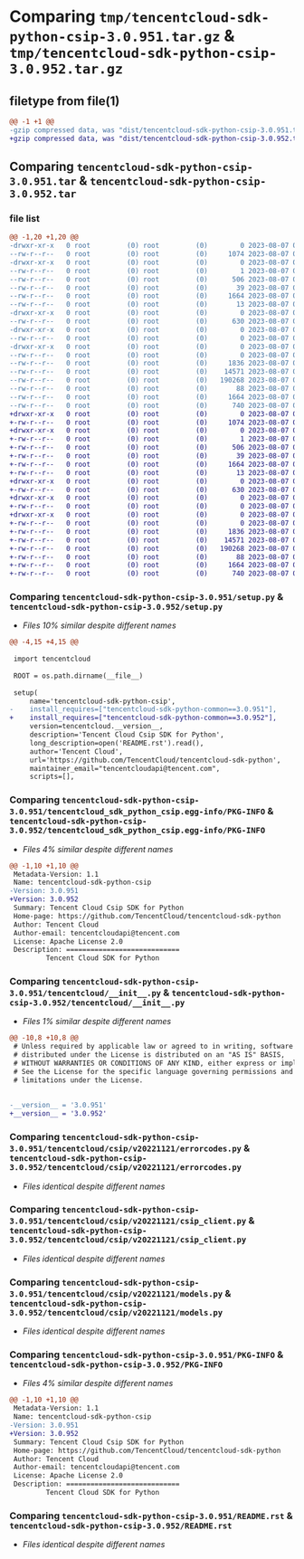 # Comparing `tmp/tencentcloud-sdk-python-csip-3.0.951.tar.gz` & `tmp/tencentcloud-sdk-python-csip-3.0.952.tar.gz`

## filetype from file(1)

```diff
@@ -1 +1 @@
-gzip compressed data, was "dist/tencentcloud-sdk-python-csip-3.0.951.tar", last modified: Mon Aug  7 00:24:00 2023, max compression
+gzip compressed data, was "dist/tencentcloud-sdk-python-csip-3.0.952.tar", last modified: Mon Aug  7 08:50:44 2023, max compression
```

## Comparing `tencentcloud-sdk-python-csip-3.0.951.tar` & `tencentcloud-sdk-python-csip-3.0.952.tar`

### file list

```diff
@@ -1,20 +1,20 @@
-drwxr-xr-x   0 root         (0) root         (0)        0 2023-08-07 00:24:00.000000 tencentcloud-sdk-python-csip-3.0.951/
--rw-r--r--   0 root         (0) root         (0)     1074 2023-08-07 00:23:59.000000 tencentcloud-sdk-python-csip-3.0.951/setup.py
-drwxr-xr-x   0 root         (0) root         (0)        0 2023-08-07 00:24:00.000000 tencentcloud-sdk-python-csip-3.0.951/tencentcloud_sdk_python_csip.egg-info/
--rw-r--r--   0 root         (0) root         (0)        1 2023-08-07 00:24:00.000000 tencentcloud-sdk-python-csip-3.0.951/tencentcloud_sdk_python_csip.egg-info/dependency_links.txt
--rw-r--r--   0 root         (0) root         (0)      506 2023-08-07 00:24:00.000000 tencentcloud-sdk-python-csip-3.0.951/tencentcloud_sdk_python_csip.egg-info/SOURCES.txt
--rw-r--r--   0 root         (0) root         (0)       39 2023-08-07 00:24:00.000000 tencentcloud-sdk-python-csip-3.0.951/tencentcloud_sdk_python_csip.egg-info/requires.txt
--rw-r--r--   0 root         (0) root         (0)     1664 2023-08-07 00:24:00.000000 tencentcloud-sdk-python-csip-3.0.951/tencentcloud_sdk_python_csip.egg-info/PKG-INFO
--rw-r--r--   0 root         (0) root         (0)       13 2023-08-07 00:24:00.000000 tencentcloud-sdk-python-csip-3.0.951/tencentcloud_sdk_python_csip.egg-info/top_level.txt
-drwxr-xr-x   0 root         (0) root         (0)        0 2023-08-07 00:24:00.000000 tencentcloud-sdk-python-csip-3.0.951/tencentcloud/
--rw-r--r--   0 root         (0) root         (0)      630 2023-08-07 00:23:59.000000 tencentcloud-sdk-python-csip-3.0.951/tencentcloud/__init__.py
-drwxr-xr-x   0 root         (0) root         (0)        0 2023-08-07 00:24:00.000000 tencentcloud-sdk-python-csip-3.0.951/tencentcloud/csip/
--rw-r--r--   0 root         (0) root         (0)        0 2023-08-07 00:23:59.000000 tencentcloud-sdk-python-csip-3.0.951/tencentcloud/csip/__init__.py
-drwxr-xr-x   0 root         (0) root         (0)        0 2023-08-07 00:24:00.000000 tencentcloud-sdk-python-csip-3.0.951/tencentcloud/csip/v20221121/
--rw-r--r--   0 root         (0) root         (0)        0 2023-08-07 00:23:59.000000 tencentcloud-sdk-python-csip-3.0.951/tencentcloud/csip/v20221121/__init__.py
--rw-r--r--   0 root         (0) root         (0)     1836 2023-08-07 00:23:59.000000 tencentcloud-sdk-python-csip-3.0.951/tencentcloud/csip/v20221121/errorcodes.py
--rw-r--r--   0 root         (0) root         (0)    14571 2023-08-07 00:23:59.000000 tencentcloud-sdk-python-csip-3.0.951/tencentcloud/csip/v20221121/csip_client.py
--rw-r--r--   0 root         (0) root         (0)   190268 2023-08-07 00:23:59.000000 tencentcloud-sdk-python-csip-3.0.951/tencentcloud/csip/v20221121/models.py
--rw-r--r--   0 root         (0) root         (0)       88 2023-08-07 00:24:00.000000 tencentcloud-sdk-python-csip-3.0.951/setup.cfg
--rw-r--r--   0 root         (0) root         (0)     1664 2023-08-07 00:24:00.000000 tencentcloud-sdk-python-csip-3.0.951/PKG-INFO
--rw-r--r--   0 root         (0) root         (0)      740 2023-08-07 00:23:59.000000 tencentcloud-sdk-python-csip-3.0.951/README.rst
+drwxr-xr-x   0 root         (0) root         (0)        0 2023-08-07 08:50:44.000000 tencentcloud-sdk-python-csip-3.0.952/
+-rw-r--r--   0 root         (0) root         (0)     1074 2023-08-07 08:50:44.000000 tencentcloud-sdk-python-csip-3.0.952/setup.py
+drwxr-xr-x   0 root         (0) root         (0)        0 2023-08-07 08:50:44.000000 tencentcloud-sdk-python-csip-3.0.952/tencentcloud_sdk_python_csip.egg-info/
+-rw-r--r--   0 root         (0) root         (0)        1 2023-08-07 08:50:44.000000 tencentcloud-sdk-python-csip-3.0.952/tencentcloud_sdk_python_csip.egg-info/dependency_links.txt
+-rw-r--r--   0 root         (0) root         (0)      506 2023-08-07 08:50:44.000000 tencentcloud-sdk-python-csip-3.0.952/tencentcloud_sdk_python_csip.egg-info/SOURCES.txt
+-rw-r--r--   0 root         (0) root         (0)       39 2023-08-07 08:50:44.000000 tencentcloud-sdk-python-csip-3.0.952/tencentcloud_sdk_python_csip.egg-info/requires.txt
+-rw-r--r--   0 root         (0) root         (0)     1664 2023-08-07 08:50:44.000000 tencentcloud-sdk-python-csip-3.0.952/tencentcloud_sdk_python_csip.egg-info/PKG-INFO
+-rw-r--r--   0 root         (0) root         (0)       13 2023-08-07 08:50:44.000000 tencentcloud-sdk-python-csip-3.0.952/tencentcloud_sdk_python_csip.egg-info/top_level.txt
+drwxr-xr-x   0 root         (0) root         (0)        0 2023-08-07 08:50:44.000000 tencentcloud-sdk-python-csip-3.0.952/tencentcloud/
+-rw-r--r--   0 root         (0) root         (0)      630 2023-08-07 08:50:44.000000 tencentcloud-sdk-python-csip-3.0.952/tencentcloud/__init__.py
+drwxr-xr-x   0 root         (0) root         (0)        0 2023-08-07 08:50:44.000000 tencentcloud-sdk-python-csip-3.0.952/tencentcloud/csip/
+-rw-r--r--   0 root         (0) root         (0)        0 2023-08-07 08:50:44.000000 tencentcloud-sdk-python-csip-3.0.952/tencentcloud/csip/__init__.py
+drwxr-xr-x   0 root         (0) root         (0)        0 2023-08-07 08:50:44.000000 tencentcloud-sdk-python-csip-3.0.952/tencentcloud/csip/v20221121/
+-rw-r--r--   0 root         (0) root         (0)        0 2023-08-07 08:50:44.000000 tencentcloud-sdk-python-csip-3.0.952/tencentcloud/csip/v20221121/__init__.py
+-rw-r--r--   0 root         (0) root         (0)     1836 2023-08-07 08:50:44.000000 tencentcloud-sdk-python-csip-3.0.952/tencentcloud/csip/v20221121/errorcodes.py
+-rw-r--r--   0 root         (0) root         (0)    14571 2023-08-07 08:50:44.000000 tencentcloud-sdk-python-csip-3.0.952/tencentcloud/csip/v20221121/csip_client.py
+-rw-r--r--   0 root         (0) root         (0)   190268 2023-08-07 08:50:44.000000 tencentcloud-sdk-python-csip-3.0.952/tencentcloud/csip/v20221121/models.py
+-rw-r--r--   0 root         (0) root         (0)       88 2023-08-07 08:50:44.000000 tencentcloud-sdk-python-csip-3.0.952/setup.cfg
+-rw-r--r--   0 root         (0) root         (0)     1664 2023-08-07 08:50:44.000000 tencentcloud-sdk-python-csip-3.0.952/PKG-INFO
+-rw-r--r--   0 root         (0) root         (0)      740 2023-08-07 08:50:44.000000 tencentcloud-sdk-python-csip-3.0.952/README.rst
```

### Comparing `tencentcloud-sdk-python-csip-3.0.951/setup.py` & `tencentcloud-sdk-python-csip-3.0.952/setup.py`

 * *Files 10% similar despite different names*

```diff
@@ -4,15 +4,15 @@
 
 import tencentcloud
 
 ROOT = os.path.dirname(__file__)
 
 setup(
     name='tencentcloud-sdk-python-csip',
-    install_requires=["tencentcloud-sdk-python-common==3.0.951"],
+    install_requires=["tencentcloud-sdk-python-common==3.0.952"],
     version=tencentcloud.__version__,
     description='Tencent Cloud Csip SDK for Python',
     long_description=open('README.rst').read(),
     author='Tencent Cloud',
     url='https://github.com/TencentCloud/tencentcloud-sdk-python',
     maintainer_email="tencentcloudapi@tencent.com",
     scripts=[],
```

### Comparing `tencentcloud-sdk-python-csip-3.0.951/tencentcloud_sdk_python_csip.egg-info/PKG-INFO` & `tencentcloud-sdk-python-csip-3.0.952/tencentcloud_sdk_python_csip.egg-info/PKG-INFO`

 * *Files 4% similar despite different names*

```diff
@@ -1,10 +1,10 @@
 Metadata-Version: 1.1
 Name: tencentcloud-sdk-python-csip
-Version: 3.0.951
+Version: 3.0.952
 Summary: Tencent Cloud Csip SDK for Python
 Home-page: https://github.com/TencentCloud/tencentcloud-sdk-python
 Author: Tencent Cloud
 Author-email: tencentcloudapi@tencent.com
 License: Apache License 2.0
 Description: ============================
         Tencent Cloud SDK for Python
```

### Comparing `tencentcloud-sdk-python-csip-3.0.951/tencentcloud/__init__.py` & `tencentcloud-sdk-python-csip-3.0.952/tencentcloud/__init__.py`

 * *Files 1% similar despite different names*

```diff
@@ -10,8 +10,8 @@
 # Unless required by applicable law or agreed to in writing, software
 # distributed under the License is distributed on an "AS IS" BASIS,
 # WITHOUT WARRANTIES OR CONDITIONS OF ANY KIND, either express or implied.
 # See the License for the specific language governing permissions and
 # limitations under the License.
 
 
-__version__ = '3.0.951'
+__version__ = '3.0.952'
```

### Comparing `tencentcloud-sdk-python-csip-3.0.951/tencentcloud/csip/v20221121/errorcodes.py` & `tencentcloud-sdk-python-csip-3.0.952/tencentcloud/csip/v20221121/errorcodes.py`

 * *Files identical despite different names*

### Comparing `tencentcloud-sdk-python-csip-3.0.951/tencentcloud/csip/v20221121/csip_client.py` & `tencentcloud-sdk-python-csip-3.0.952/tencentcloud/csip/v20221121/csip_client.py`

 * *Files identical despite different names*

### Comparing `tencentcloud-sdk-python-csip-3.0.951/tencentcloud/csip/v20221121/models.py` & `tencentcloud-sdk-python-csip-3.0.952/tencentcloud/csip/v20221121/models.py`

 * *Files identical despite different names*

### Comparing `tencentcloud-sdk-python-csip-3.0.951/PKG-INFO` & `tencentcloud-sdk-python-csip-3.0.952/PKG-INFO`

 * *Files 4% similar despite different names*

```diff
@@ -1,10 +1,10 @@
 Metadata-Version: 1.1
 Name: tencentcloud-sdk-python-csip
-Version: 3.0.951
+Version: 3.0.952
 Summary: Tencent Cloud Csip SDK for Python
 Home-page: https://github.com/TencentCloud/tencentcloud-sdk-python
 Author: Tencent Cloud
 Author-email: tencentcloudapi@tencent.com
 License: Apache License 2.0
 Description: ============================
         Tencent Cloud SDK for Python
```

### Comparing `tencentcloud-sdk-python-csip-3.0.951/README.rst` & `tencentcloud-sdk-python-csip-3.0.952/README.rst`

 * *Files identical despite different names*

